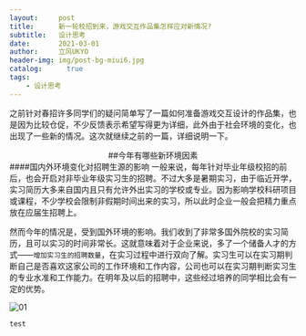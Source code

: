 ```yaml
---
layout:     post
title:      新一轮校招到来，游戏交互作品集怎样应对新情况?
subtitle:   设计思考
date:       2021-03-01
author:     立风UKYO
header-img: img/post-bg-miui6.jpg
catalog: 	  true
tags:
    - 设计思考
---
```



之前针对春招许多同学们的疑问简单写了一篇如何准备游戏交互设计的作品集，也是因为比较仓促，不少反馈表示希望写得更为详细，此外由于社会环境的变化，也出现了一些新的情况。这次就继续之前的一篇，详细说明一下。


<center>##今年有哪些新环境因素</center>
####国内外环境变化对招聘生源的影响
一般来说，每年针对毕业年级校招的前后，也会开启对非毕业年级实习生的招聘。不过大多是暑期实习，由于临近开学，实习简历大多来自国内且只有允许外出实习的学校或专业。因为影响学校科研项目或课程，不少学校会限制非假期时间出来的实习，所以此时企业一般会把精力重点放在应届生招聘上。

然而今年的情况是，受到国外环境的影响。我们收到了非常多国外院校的实习简历，且可以实习的时间非常长。这就意味着对于企业来说，多了一个储备人才的方式——`增加实习生的招聘数量`，在实习过程中进行双向了解。实习生可以在实习期判断自己是否喜欢这家公司的工作环境和工作内容，公司也可以在实习期判断实习生的专业水准和工作能力。在明年及以后的招聘中，这些经过培养的同学相比会有一定的优势。

![01]({{site.baseurl}}/img-post/20210305/01.png)


`test`
